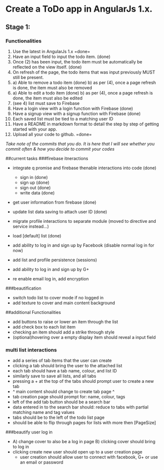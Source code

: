 # Create a ToDo app in AngularJs 1.x.

## Stage 1:

### Functionalities

1. Use the latest in AngularJs 1.x =done=
2. Have an input field to input the todo item. (done)
3. Once (2) has been input, the todo item must be automatically be reflected on the view itself. (done)
4. On refresh of the page, the todo items that was input previously MUST still be present.
5. a) Able to remove a todo item (done)
   b) as per (4), once a page refresh is done, the item must also be removed
6. a) Able to edit a todo item (done)
   b) as per (4), once a page refresh is done, the item must also be edited
7. (see 4) list must save to Firebase
8. Have a login view with a login function with Firebase (done)
9. Have a signup view with a signup function with Firebase (done)
10. Each saved list must be tied to a matching user ID
11. Have a README in markdown format to detail the step by step of getting started with your app.
12. Upload all your code to github. =done=

*Take note of the commits that you do. It is here that I will see whether you commit often & how you decide to commit your codes*

##current tasks
###firebase itneractions
- integrate q promise and firebase thenable interactions into code (done)
  - sign in (done)
  - sign up (done)
  - sign out (done)
  - write data (done)
- get user information from firebase (done)
- update list data saving to attach user ID (done)
- migrate profile interactions to separate module (moved to directive and service instead...)
- load [default] list (done)
- add ability to log in and sign up by Facebook (disable normal log in for now)
- add list and profile persistence (sessions)

- add ability to log in and sign up by G+
- re enable email log in, add encryption

###beautification
- switch todo list to cover mode if no logged in
- add texture to cover and main content background

##additional Functionalities
- add buttons to raise or lower an item through the list
- add check box to each list item
- checking an item should add a strike through style
- (optional)hovering over a empty display item should reveal a input field

### multi list interactions
- add a series of tab items that the user can create
- clicking a tab should bring the user to the attached list
- each tab should have a tab name, colour, and list ID
- similarly save to save all lists, and all tabs
- pressing a + at the top of the tabs should prompt user to create a new tab
- ^ main content should change to create tab page ^
- tab creation page should prompt for: name, colour, tags
- left of the add tab button should be a search bar
- data entered in to the search bar should: reduce to tabs with partial matching name and tag values
- tabs should be to the left of the todo list page
- should be able to flip through pages for lists with more then [PageSize]

###beautify user log in
- A) change cover to also be a log in page
  B) clicking cover should bring to log in
- clicking create new user should open up to a user creation page
  - user creation should allow user to connect with facebook, G+ or use an email or password
